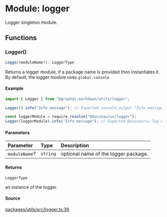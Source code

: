 # Module: logger

Logger singleton module.

## Functions

### Logger()

```ts
Logger(moduleName?): LoggerType
```

Returns a logger module, if a package name is provided then instantiates it.
By default, the logger module uses `global.console`

#### Example

```js
import { Logger } from "@graphql-markdown/utils/logger";

Logger().info("Info message"); // Expected console output "Info message"

const loggerModule = require.resolve("@docusaurus/logger");
Logger(loggerModule).info("Info message"); // Expected Docusaurus log output "Info message"
```

#### Parameters

| Parameter     | Type     | Description                          |
| :------------ | :------- | :----------------------------------- |
| `moduleName`? | `string` | optional name of the logger package. |

#### Returns

`LoggerType`

an instance of the logger.

#### Source

[packages/utils/src/logger.ts:36](https://github.com/graphql-markdown/graphql-markdown/blob/f79e0c1c/packages/utils/src/logger.ts#L36)
